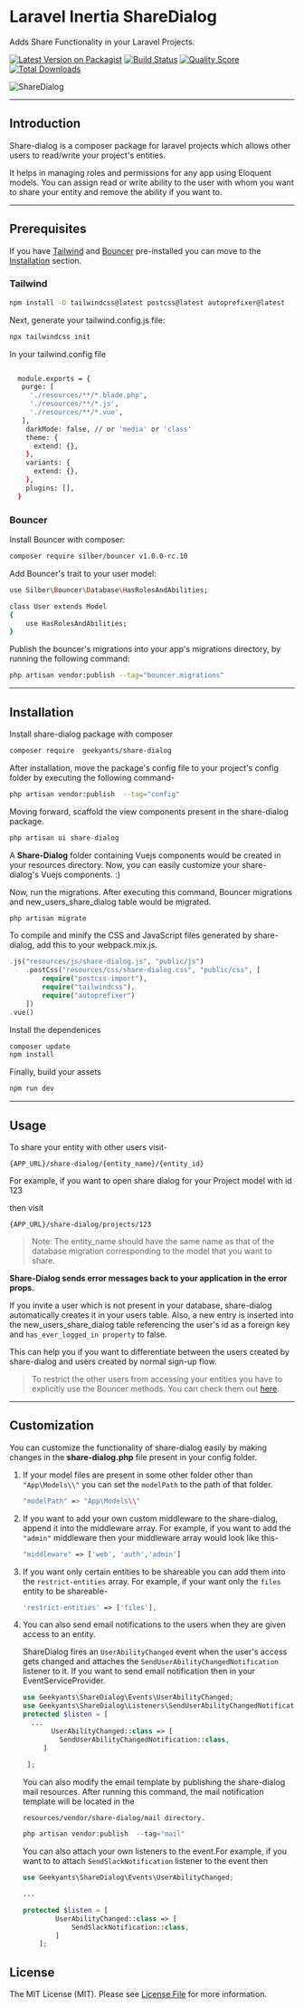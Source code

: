 # Laravel Inertia ShareDialog

Adds Share Functionality in your Laravel Projects.


[![Latest Version on Packagist](https://img.shields.io/packagist/v/geekyants/share-dialog.svg?style=flat-square)](https://packagist.org/packages/geekyants/share-dialog)
[![Build Status](https://img.shields.io/travis/geekyants/share-dialog/master.svg?style=flat-square)](https://travis-ci.org/geekyants/share-dialog)
[![Quality Score](https://img.shields.io/scrutinizer/g/geekyants/share-dialog.svg?style=flat-square)](https://scrutinizer-ci.com/g/geekyants/share-dialog)
[![Total Downloads](https://img.shields.io/packagist/dt/geekyants/share-dialog.svg?style=flat-square)](https://packagist.org/packages/geekyants/share-dialog)

![ShareDialog](./public/images/share-dialog.gif)



---

## Introduction

Share-dialog is a composer package for laravel projects which allows other users to read/write your project's entities. 

It helps in managing roles and permissions for any app using Eloquent models. You can assign read or write ability to the user with whom you want to share your entity and remove the ability if you want to.

---

## Prerequisites

If you have [Tailwind](https://tailwindcss.com/) and [Bouncer](https://github.com/JosephSilber/bouncer) pre-installed you can move to the [Installation](###installation) section.

### Tailwind

```bash
npm install -D tailwindcss@latest postcss@latest autoprefixer@latest

```

Next, generate your tailwind.config.js file:

```bash
npx tailwindcss init
```

In your tailwind.config file

```bash

  module.exports = {
   purge: [
     './resources/**/*.blade.php',
     './resources/**/*.js',
     './resources/**/*.vue',
   ],
    darkMode: false, // or 'media' or 'class'
    theme: {
      extend: {},
    },
    variants: {
      extend: {},
    },
    plugins: [],
  }
```

### **Bouncer**

Install Bouncer with composer:

```bash
composer require silber/bouncer v1.0.0-rc.10
```

Add Bouncer's trait to your user model:

```bash
use Silber\Bouncer\Database\HasRolesAndAbilities;

class User extends Model
{
    use HasRolesAndAbilities;
}
```

Publish the bouncer's migrations into your app's migrations directory, by running the following command:

```bash
php artisan vendor:publish --tag="bouncer.migrations"
```

---

## **Installation**

Install share-dialog package with composer

```bash
composer require  geekyants/share-dialog
```

After installation, move the package's config file to your project's config folder by executing the following command-

```bash
php artisan vendor:publish  --tag="config"
```

Moving forward, scaffold the view components present in the share-dialog package.

```jsx
php artisan ui share-dialog
```

A **Share-Dialog** folder containing Vuejs components would be created in your resources directory. Now, you can easily customize your share-dialog's  Vuejs components.  :)

 Now, run the migrations. After executing this command, Bouncer migrations and new_users_share_dialog table would be migrated.

```bash
php artisan migrate
```

To compile and minify the CSS and JavaScript files generated by share-dialog, add this to your webpack.mix.js.

```php
.js("resources/js/share-dialog.js", "public/js")
    .postCss("resources/css/share-dialog.css", "public/css", [
        require("postcss-import"),
        require("tailwindcss"),
        require("autoprefixer")
    ])
.vue()
```

Install the dependenices
```bash
composer update
npm install
```

Finally, build your assets

```bash
npm run dev
```

---

## Usage

To share your entity with other users visit-

 `{APP_URL}/share-dialog/{entity_name}/{entity_id}`

For example, if you want to open share dialog for your Project model with id 123

then visit 

`{APP_URL}/share-dialog/projects/123`

> Note: The entity_name should have the same name as that of the database migration corresponding to the model that you want to share.
 

**Share-Dialog sends error messages back to your application in the error props.**



If you invite a user which is not present in your database, share-dialog automatically creates it in your users table. Also, a new entry is inserted into the new_users_share_dialog table referencing the user's id as a foreign key and `has_ever_logged_in property` to false.

This can help you if you want to differentiate between the users created by share-dialog and users created by normal sign-up flow.<br>

> To restrict the other users from accessing your entities you have to explicitly use the Bouncer methods. You can check them out [here](https://github.com/JosephSilber/bouncer#cheat-sheet).

---

## Customization

You can customize the functionality of share-dialog easily by making changes in the **share-dialog.php** file present in your config folder.

1. If your model files are present in some other folder other than `"App\Models\\"` you can set the `modelPath` to the path of that folder.

    ```bash
    "modelPath" => "App\Models\\"
    ```

2. If you want to add your own custom middleware to the share-dialog, append it into the middleware array. For example, if you want to add the `"admin"` middleware then your middleware array would look like this-

    ```php
    "middleware" => ['web', 'auth','admin']
    ```

3. If you want only certain entities to be shareable you can add them into the `restrict-entities` array. For example, if your want only the `files` entity to be shareable-

    ```php
    'restrict-entities' => ['files'],
    ```

4. You can also send email notifications to the users when they are given access to an entity.

   ShareDialog fires an `UserAbilityChanged` event when the user's access gets changed and attaches the `SendUserAbilityChangedNotification` listener to it. If you want to send email notification then in your EventServiceProvider.

   ```php
   use Geekyants\ShareDialog\Events\UserAbilityChanged;
   use Geekyants\ShareDialog\Listeners\SendUserAbilityChangedNotification;
   protected $listen = [
     ...
          UserAbilityChanged::class => [
            SendUserAbilityChangedNotification::class,
        ]
        
    ];
    ```
    You can also modify the email template by publishing the share-dialog mail resources. After running this command, the mail notification template will be located in the 

    `resources/vendor/share-dialog/mail directory.`

    ```php
    php artisan vendor:publish  --tag="mail"
    ```



    You can also attach your own listeners to the event.For example, if you want to to attach ``SendSlackNotification`` listener to the event then 

    ```php
    use Geekyants\ShareDialog\Events\UserAbilityChanged;

    ...

    protected $listen = [
            UserAbilityChanged::class => [
                SendSlackNotification::class,
            ]   
        ];
    ```


## License

The MIT License (MIT). Please see [License File](LICENSE.md) for more information.
